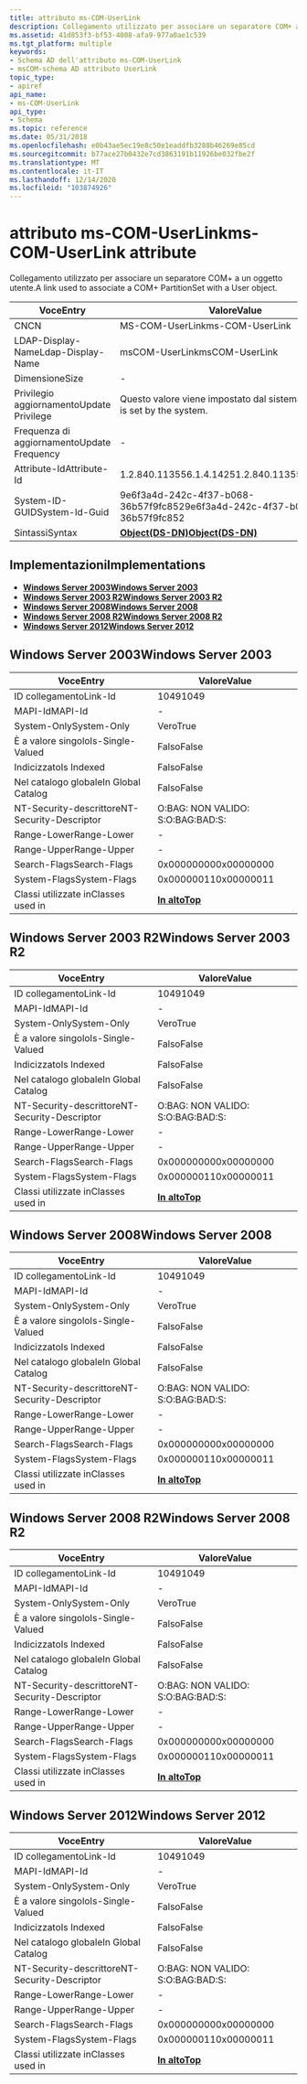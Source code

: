 ```yaml
---
title: attributo ms-COM-UserLink
description: Collegamento utilizzato per associare un separatore COM+ a un oggetto utente.
ms.assetid: 41d853f3-bf53-4008-afa9-977a0ae1c539
ms.tgt_platform: multiple
keywords:
- Schema AD dell'attributo ms-COM-UserLink
- msCOM-schema AD attributo UserLink
topic_type:
- apiref
api_name:
- ms-COM-UserLink
api_type:
- Schema
ms.topic: reference
ms.date: 05/31/2018
ms.openlocfilehash: e0b43ae5ec19e8c50e1eaddfb3288b46269e85cd
ms.sourcegitcommit: b77ace27b0432e7cd3863191b11926be032fbe2f
ms.translationtype: MT
ms.contentlocale: it-IT
ms.lasthandoff: 12/14/2020
ms.locfileid: "103874926"
---
```

# <a name="ms-com-userlink-attribute"></a><span data-ttu-id="de94a-105">attributo ms-COM-UserLink</span><span class="sxs-lookup"><span data-stu-id="de94a-105">ms-COM-UserLink attribute</span></span>

<span data-ttu-id="de94a-106">Collegamento utilizzato per associare un separatore COM+ a un oggetto utente.</span><span class="sxs-lookup"><span data-stu-id="de94a-106">A link used to associate a COM+ PartitionSet with a User object.</span></span>



| <span data-ttu-id="de94a-107">Voce</span><span class="sxs-lookup"><span data-stu-id="de94a-107">Entry</span></span> | <span data-ttu-id="de94a-108">Valore</span><span class="sxs-lookup"><span data-stu-id="de94a-108">Value</span></span> |
|-------------------|-----------------------------------------|
| <span data-ttu-id="de94a-109">CN</span><span class="sxs-lookup"><span data-stu-id="de94a-109">CN</span></span>                | <span data-ttu-id="de94a-110">MS-COM-UserLink</span><span class="sxs-lookup"><span data-stu-id="de94a-110">ms-COM-UserLink</span></span>                         |
| <span data-ttu-id="de94a-111">LDAP-Display-Name</span><span class="sxs-lookup"><span data-stu-id="de94a-111">Ldap-Display-Name</span></span> | <span data-ttu-id="de94a-112">msCOM-UserLink</span><span class="sxs-lookup"><span data-stu-id="de94a-112">msCOM-UserLink</span></span>                          |
| <span data-ttu-id="de94a-113">Dimensione</span><span class="sxs-lookup"><span data-stu-id="de94a-113">Size</span></span>              | \-                                      |
| <span data-ttu-id="de94a-114">Privilegio aggiornamento</span><span class="sxs-lookup"><span data-stu-id="de94a-114">Update Privilege</span></span>  | <span data-ttu-id="de94a-115">Questo valore viene impostato dal sistema.</span><span class="sxs-lookup"><span data-stu-id="de94a-115">This value is set by the system.</span></span>        |
| <span data-ttu-id="de94a-116">Frequenza di aggiornamento</span><span class="sxs-lookup"><span data-stu-id="de94a-116">Update Frequency</span></span>  | \-                                      |
| <span data-ttu-id="de94a-117">Attribute-Id</span><span class="sxs-lookup"><span data-stu-id="de94a-117">Attribute-Id</span></span>      | <span data-ttu-id="de94a-118">1.2.840.113556.1.4.1425</span><span class="sxs-lookup"><span data-stu-id="de94a-118">1.2.840.113556.1.4.1425</span></span>                 |
| <span data-ttu-id="de94a-119">System-ID-GUID</span><span class="sxs-lookup"><span data-stu-id="de94a-119">System-Id-Guid</span></span>    | <span data-ttu-id="de94a-120">9e6f3a4d-242c-4f37-b068-36b57f9fc852</span><span class="sxs-lookup"><span data-stu-id="de94a-120">9e6f3a4d-242c-4f37-b068-36b57f9fc852</span></span>    |
| <span data-ttu-id="de94a-121">Sintassi</span><span class="sxs-lookup"><span data-stu-id="de94a-121">Syntax</span></span>            | [<span data-ttu-id="de94a-122">**Object(DS-DN)**</span><span class="sxs-lookup"><span data-stu-id="de94a-122">**Object(DS-DN)**</span></span>](s-object-ds-dn.md) |



## <a name="implementations"></a><span data-ttu-id="de94a-123">Implementazioni</span><span class="sxs-lookup"><span data-stu-id="de94a-123">Implementations</span></span>

-   [<span data-ttu-id="de94a-124">**Windows Server 2003**</span><span class="sxs-lookup"><span data-stu-id="de94a-124">**Windows Server 2003**</span></span>](#windows-server-2003)
-   [<span data-ttu-id="de94a-125">**Windows Server 2003 R2**</span><span class="sxs-lookup"><span data-stu-id="de94a-125">**Windows Server 2003 R2**</span></span>](#windows-server-2003-r2)
-   [<span data-ttu-id="de94a-126">**Windows Server 2008**</span><span class="sxs-lookup"><span data-stu-id="de94a-126">**Windows Server 2008**</span></span>](#windows-server-2008)
-   [<span data-ttu-id="de94a-127">**Windows Server 2008 R2**</span><span class="sxs-lookup"><span data-stu-id="de94a-127">**Windows Server 2008 R2**</span></span>](#windows-server-2008-r2)
-   [<span data-ttu-id="de94a-128">**Windows Server 2012**</span><span class="sxs-lookup"><span data-stu-id="de94a-128">**Windows Server 2012**</span></span>](#windows-server-2012)

## <a name="windows-server-2003"></a><span data-ttu-id="de94a-129">Windows Server 2003</span><span class="sxs-lookup"><span data-stu-id="de94a-129">Windows Server 2003</span></span>



| <span data-ttu-id="de94a-130">Voce</span><span class="sxs-lookup"><span data-stu-id="de94a-130">Entry</span></span> | <span data-ttu-id="de94a-131">Valore</span><span class="sxs-lookup"><span data-stu-id="de94a-131">Value</span></span> |
|------------------------|---------------------------------|
| <span data-ttu-id="de94a-132">ID collegamento</span><span class="sxs-lookup"><span data-stu-id="de94a-132">Link-Id</span></span>                | <span data-ttu-id="de94a-133">1049</span><span class="sxs-lookup"><span data-stu-id="de94a-133">1049</span></span>                            |
| <span data-ttu-id="de94a-134">MAPI-Id</span><span class="sxs-lookup"><span data-stu-id="de94a-134">MAPI-Id</span></span>                | \-                              |
| <span data-ttu-id="de94a-135">System-Only</span><span class="sxs-lookup"><span data-stu-id="de94a-135">System-Only</span></span>            | <span data-ttu-id="de94a-136">Vero</span><span class="sxs-lookup"><span data-stu-id="de94a-136">True</span></span>                            |
| <span data-ttu-id="de94a-137">È a valore singolo</span><span class="sxs-lookup"><span data-stu-id="de94a-137">Is-Single-Valued</span></span>       | <span data-ttu-id="de94a-138">Falso</span><span class="sxs-lookup"><span data-stu-id="de94a-138">False</span></span>                           |
| <span data-ttu-id="de94a-139">Indicizzato</span><span class="sxs-lookup"><span data-stu-id="de94a-139">Is Indexed</span></span>             | <span data-ttu-id="de94a-140">Falso</span><span class="sxs-lookup"><span data-stu-id="de94a-140">False</span></span>                           |
| <span data-ttu-id="de94a-141">Nel catalogo globale</span><span class="sxs-lookup"><span data-stu-id="de94a-141">In Global Catalog</span></span>      | <span data-ttu-id="de94a-142">Falso</span><span class="sxs-lookup"><span data-stu-id="de94a-142">False</span></span>                           |
| <span data-ttu-id="de94a-143">NT-Security-descrittore</span><span class="sxs-lookup"><span data-stu-id="de94a-143">NT-Security-Descriptor</span></span> | <span data-ttu-id="de94a-144">O:BAG: NON VALIDO: S:</span><span class="sxs-lookup"><span data-stu-id="de94a-144">O:BAG:BAD:S:</span></span>                    |
| <span data-ttu-id="de94a-145">Range-Lower</span><span class="sxs-lookup"><span data-stu-id="de94a-145">Range-Lower</span></span>            | \-                              |
| <span data-ttu-id="de94a-146">Range-Upper</span><span class="sxs-lookup"><span data-stu-id="de94a-146">Range-Upper</span></span>            | \-                              |
| <span data-ttu-id="de94a-147">Search-Flags</span><span class="sxs-lookup"><span data-stu-id="de94a-147">Search-Flags</span></span>           | <span data-ttu-id="de94a-148">0x00000000</span><span class="sxs-lookup"><span data-stu-id="de94a-148">0x00000000</span></span>                      |
| <span data-ttu-id="de94a-149">System-Flags</span><span class="sxs-lookup"><span data-stu-id="de94a-149">System-Flags</span></span>           | <span data-ttu-id="de94a-150">0x00000011</span><span class="sxs-lookup"><span data-stu-id="de94a-150">0x00000011</span></span>                      |
| <span data-ttu-id="de94a-151">Classi utilizzate in</span><span class="sxs-lookup"><span data-stu-id="de94a-151">Classes used in</span></span>        | [<span data-ttu-id="de94a-152">**In alto**</span><span class="sxs-lookup"><span data-stu-id="de94a-152">**Top**</span></span>](c-top.md)<br/> |



## <a name="windows-server-2003-r2"></a><span data-ttu-id="de94a-153">Windows Server 2003 R2</span><span class="sxs-lookup"><span data-stu-id="de94a-153">Windows Server 2003 R2</span></span>



| <span data-ttu-id="de94a-154">Voce</span><span class="sxs-lookup"><span data-stu-id="de94a-154">Entry</span></span> | <span data-ttu-id="de94a-155">Valore</span><span class="sxs-lookup"><span data-stu-id="de94a-155">Value</span></span> |
|------------------------|---------------------------------|
| <span data-ttu-id="de94a-156">ID collegamento</span><span class="sxs-lookup"><span data-stu-id="de94a-156">Link-Id</span></span>                | <span data-ttu-id="de94a-157">1049</span><span class="sxs-lookup"><span data-stu-id="de94a-157">1049</span></span>                            |
| <span data-ttu-id="de94a-158">MAPI-Id</span><span class="sxs-lookup"><span data-stu-id="de94a-158">MAPI-Id</span></span>                | \-                              |
| <span data-ttu-id="de94a-159">System-Only</span><span class="sxs-lookup"><span data-stu-id="de94a-159">System-Only</span></span>            | <span data-ttu-id="de94a-160">Vero</span><span class="sxs-lookup"><span data-stu-id="de94a-160">True</span></span>                            |
| <span data-ttu-id="de94a-161">È a valore singolo</span><span class="sxs-lookup"><span data-stu-id="de94a-161">Is-Single-Valued</span></span>       | <span data-ttu-id="de94a-162">Falso</span><span class="sxs-lookup"><span data-stu-id="de94a-162">False</span></span>                           |
| <span data-ttu-id="de94a-163">Indicizzato</span><span class="sxs-lookup"><span data-stu-id="de94a-163">Is Indexed</span></span>             | <span data-ttu-id="de94a-164">Falso</span><span class="sxs-lookup"><span data-stu-id="de94a-164">False</span></span>                           |
| <span data-ttu-id="de94a-165">Nel catalogo globale</span><span class="sxs-lookup"><span data-stu-id="de94a-165">In Global Catalog</span></span>      | <span data-ttu-id="de94a-166">Falso</span><span class="sxs-lookup"><span data-stu-id="de94a-166">False</span></span>                           |
| <span data-ttu-id="de94a-167">NT-Security-descrittore</span><span class="sxs-lookup"><span data-stu-id="de94a-167">NT-Security-Descriptor</span></span> | <span data-ttu-id="de94a-168">O:BAG: NON VALIDO: S:</span><span class="sxs-lookup"><span data-stu-id="de94a-168">O:BAG:BAD:S:</span></span>                    |
| <span data-ttu-id="de94a-169">Range-Lower</span><span class="sxs-lookup"><span data-stu-id="de94a-169">Range-Lower</span></span>            | \-                              |
| <span data-ttu-id="de94a-170">Range-Upper</span><span class="sxs-lookup"><span data-stu-id="de94a-170">Range-Upper</span></span>            | \-                              |
| <span data-ttu-id="de94a-171">Search-Flags</span><span class="sxs-lookup"><span data-stu-id="de94a-171">Search-Flags</span></span>           | <span data-ttu-id="de94a-172">0x00000000</span><span class="sxs-lookup"><span data-stu-id="de94a-172">0x00000000</span></span>                      |
| <span data-ttu-id="de94a-173">System-Flags</span><span class="sxs-lookup"><span data-stu-id="de94a-173">System-Flags</span></span>           | <span data-ttu-id="de94a-174">0x00000011</span><span class="sxs-lookup"><span data-stu-id="de94a-174">0x00000011</span></span>                      |
| <span data-ttu-id="de94a-175">Classi utilizzate in</span><span class="sxs-lookup"><span data-stu-id="de94a-175">Classes used in</span></span>        | [<span data-ttu-id="de94a-176">**In alto**</span><span class="sxs-lookup"><span data-stu-id="de94a-176">**Top**</span></span>](c-top.md)<br/> |



## <a name="windows-server-2008"></a><span data-ttu-id="de94a-177">Windows Server 2008</span><span class="sxs-lookup"><span data-stu-id="de94a-177">Windows Server 2008</span></span>



| <span data-ttu-id="de94a-178">Voce</span><span class="sxs-lookup"><span data-stu-id="de94a-178">Entry</span></span> | <span data-ttu-id="de94a-179">Valore</span><span class="sxs-lookup"><span data-stu-id="de94a-179">Value</span></span> |
|------------------------|---------------------------------|
| <span data-ttu-id="de94a-180">ID collegamento</span><span class="sxs-lookup"><span data-stu-id="de94a-180">Link-Id</span></span>                | <span data-ttu-id="de94a-181">1049</span><span class="sxs-lookup"><span data-stu-id="de94a-181">1049</span></span>                            |
| <span data-ttu-id="de94a-182">MAPI-Id</span><span class="sxs-lookup"><span data-stu-id="de94a-182">MAPI-Id</span></span>                | \-                              |
| <span data-ttu-id="de94a-183">System-Only</span><span class="sxs-lookup"><span data-stu-id="de94a-183">System-Only</span></span>            | <span data-ttu-id="de94a-184">Vero</span><span class="sxs-lookup"><span data-stu-id="de94a-184">True</span></span>                            |
| <span data-ttu-id="de94a-185">È a valore singolo</span><span class="sxs-lookup"><span data-stu-id="de94a-185">Is-Single-Valued</span></span>       | <span data-ttu-id="de94a-186">Falso</span><span class="sxs-lookup"><span data-stu-id="de94a-186">False</span></span>                           |
| <span data-ttu-id="de94a-187">Indicizzato</span><span class="sxs-lookup"><span data-stu-id="de94a-187">Is Indexed</span></span>             | <span data-ttu-id="de94a-188">Falso</span><span class="sxs-lookup"><span data-stu-id="de94a-188">False</span></span>                           |
| <span data-ttu-id="de94a-189">Nel catalogo globale</span><span class="sxs-lookup"><span data-stu-id="de94a-189">In Global Catalog</span></span>      | <span data-ttu-id="de94a-190">Falso</span><span class="sxs-lookup"><span data-stu-id="de94a-190">False</span></span>                           |
| <span data-ttu-id="de94a-191">NT-Security-descrittore</span><span class="sxs-lookup"><span data-stu-id="de94a-191">NT-Security-Descriptor</span></span> | <span data-ttu-id="de94a-192">O:BAG: NON VALIDO: S:</span><span class="sxs-lookup"><span data-stu-id="de94a-192">O:BAG:BAD:S:</span></span>                    |
| <span data-ttu-id="de94a-193">Range-Lower</span><span class="sxs-lookup"><span data-stu-id="de94a-193">Range-Lower</span></span>            | \-                              |
| <span data-ttu-id="de94a-194">Range-Upper</span><span class="sxs-lookup"><span data-stu-id="de94a-194">Range-Upper</span></span>            | \-                              |
| <span data-ttu-id="de94a-195">Search-Flags</span><span class="sxs-lookup"><span data-stu-id="de94a-195">Search-Flags</span></span>           | <span data-ttu-id="de94a-196">0x00000000</span><span class="sxs-lookup"><span data-stu-id="de94a-196">0x00000000</span></span>                      |
| <span data-ttu-id="de94a-197">System-Flags</span><span class="sxs-lookup"><span data-stu-id="de94a-197">System-Flags</span></span>           | <span data-ttu-id="de94a-198">0x00000011</span><span class="sxs-lookup"><span data-stu-id="de94a-198">0x00000011</span></span>                      |
| <span data-ttu-id="de94a-199">Classi utilizzate in</span><span class="sxs-lookup"><span data-stu-id="de94a-199">Classes used in</span></span>        | [<span data-ttu-id="de94a-200">**In alto**</span><span class="sxs-lookup"><span data-stu-id="de94a-200">**Top**</span></span>](c-top.md)<br/> |



## <a name="windows-server-2008-r2"></a><span data-ttu-id="de94a-201">Windows Server 2008 R2</span><span class="sxs-lookup"><span data-stu-id="de94a-201">Windows Server 2008 R2</span></span>



| <span data-ttu-id="de94a-202">Voce</span><span class="sxs-lookup"><span data-stu-id="de94a-202">Entry</span></span> | <span data-ttu-id="de94a-203">Valore</span><span class="sxs-lookup"><span data-stu-id="de94a-203">Value</span></span> |
|------------------------|---------------------------------|
| <span data-ttu-id="de94a-204">ID collegamento</span><span class="sxs-lookup"><span data-stu-id="de94a-204">Link-Id</span></span>                | <span data-ttu-id="de94a-205">1049</span><span class="sxs-lookup"><span data-stu-id="de94a-205">1049</span></span>                            |
| <span data-ttu-id="de94a-206">MAPI-Id</span><span class="sxs-lookup"><span data-stu-id="de94a-206">MAPI-Id</span></span>                | \-                              |
| <span data-ttu-id="de94a-207">System-Only</span><span class="sxs-lookup"><span data-stu-id="de94a-207">System-Only</span></span>            | <span data-ttu-id="de94a-208">Vero</span><span class="sxs-lookup"><span data-stu-id="de94a-208">True</span></span>                            |
| <span data-ttu-id="de94a-209">È a valore singolo</span><span class="sxs-lookup"><span data-stu-id="de94a-209">Is-Single-Valued</span></span>       | <span data-ttu-id="de94a-210">Falso</span><span class="sxs-lookup"><span data-stu-id="de94a-210">False</span></span>                           |
| <span data-ttu-id="de94a-211">Indicizzato</span><span class="sxs-lookup"><span data-stu-id="de94a-211">Is Indexed</span></span>             | <span data-ttu-id="de94a-212">Falso</span><span class="sxs-lookup"><span data-stu-id="de94a-212">False</span></span>                           |
| <span data-ttu-id="de94a-213">Nel catalogo globale</span><span class="sxs-lookup"><span data-stu-id="de94a-213">In Global Catalog</span></span>      | <span data-ttu-id="de94a-214">Falso</span><span class="sxs-lookup"><span data-stu-id="de94a-214">False</span></span>                           |
| <span data-ttu-id="de94a-215">NT-Security-descrittore</span><span class="sxs-lookup"><span data-stu-id="de94a-215">NT-Security-Descriptor</span></span> | <span data-ttu-id="de94a-216">O:BAG: NON VALIDO: S:</span><span class="sxs-lookup"><span data-stu-id="de94a-216">O:BAG:BAD:S:</span></span>                    |
| <span data-ttu-id="de94a-217">Range-Lower</span><span class="sxs-lookup"><span data-stu-id="de94a-217">Range-Lower</span></span>            | \-                              |
| <span data-ttu-id="de94a-218">Range-Upper</span><span class="sxs-lookup"><span data-stu-id="de94a-218">Range-Upper</span></span>            | \-                              |
| <span data-ttu-id="de94a-219">Search-Flags</span><span class="sxs-lookup"><span data-stu-id="de94a-219">Search-Flags</span></span>           | <span data-ttu-id="de94a-220">0x00000000</span><span class="sxs-lookup"><span data-stu-id="de94a-220">0x00000000</span></span>                      |
| <span data-ttu-id="de94a-221">System-Flags</span><span class="sxs-lookup"><span data-stu-id="de94a-221">System-Flags</span></span>           | <span data-ttu-id="de94a-222">0x00000011</span><span class="sxs-lookup"><span data-stu-id="de94a-222">0x00000011</span></span>                      |
| <span data-ttu-id="de94a-223">Classi utilizzate in</span><span class="sxs-lookup"><span data-stu-id="de94a-223">Classes used in</span></span>        | [<span data-ttu-id="de94a-224">**In alto**</span><span class="sxs-lookup"><span data-stu-id="de94a-224">**Top**</span></span>](c-top.md)<br/> |



## <a name="windows-server-2012"></a><span data-ttu-id="de94a-225">Windows Server 2012</span><span class="sxs-lookup"><span data-stu-id="de94a-225">Windows Server 2012</span></span>



| <span data-ttu-id="de94a-226">Voce</span><span class="sxs-lookup"><span data-stu-id="de94a-226">Entry</span></span> | <span data-ttu-id="de94a-227">Valore</span><span class="sxs-lookup"><span data-stu-id="de94a-227">Value</span></span> |
|------------------------|---------------------------------|
| <span data-ttu-id="de94a-228">ID collegamento</span><span class="sxs-lookup"><span data-stu-id="de94a-228">Link-Id</span></span>                | <span data-ttu-id="de94a-229">1049</span><span class="sxs-lookup"><span data-stu-id="de94a-229">1049</span></span>                            |
| <span data-ttu-id="de94a-230">MAPI-Id</span><span class="sxs-lookup"><span data-stu-id="de94a-230">MAPI-Id</span></span>                | \-                              |
| <span data-ttu-id="de94a-231">System-Only</span><span class="sxs-lookup"><span data-stu-id="de94a-231">System-Only</span></span>            | <span data-ttu-id="de94a-232">Vero</span><span class="sxs-lookup"><span data-stu-id="de94a-232">True</span></span>                            |
| <span data-ttu-id="de94a-233">È a valore singolo</span><span class="sxs-lookup"><span data-stu-id="de94a-233">Is-Single-Valued</span></span>       | <span data-ttu-id="de94a-234">Falso</span><span class="sxs-lookup"><span data-stu-id="de94a-234">False</span></span>                           |
| <span data-ttu-id="de94a-235">Indicizzato</span><span class="sxs-lookup"><span data-stu-id="de94a-235">Is Indexed</span></span>             | <span data-ttu-id="de94a-236">Falso</span><span class="sxs-lookup"><span data-stu-id="de94a-236">False</span></span>                           |
| <span data-ttu-id="de94a-237">Nel catalogo globale</span><span class="sxs-lookup"><span data-stu-id="de94a-237">In Global Catalog</span></span>      | <span data-ttu-id="de94a-238">Falso</span><span class="sxs-lookup"><span data-stu-id="de94a-238">False</span></span>                           |
| <span data-ttu-id="de94a-239">NT-Security-descrittore</span><span class="sxs-lookup"><span data-stu-id="de94a-239">NT-Security-Descriptor</span></span> | <span data-ttu-id="de94a-240">O:BAG: NON VALIDO: S:</span><span class="sxs-lookup"><span data-stu-id="de94a-240">O:BAG:BAD:S:</span></span>                    |
| <span data-ttu-id="de94a-241">Range-Lower</span><span class="sxs-lookup"><span data-stu-id="de94a-241">Range-Lower</span></span>            | \-                              |
| <span data-ttu-id="de94a-242">Range-Upper</span><span class="sxs-lookup"><span data-stu-id="de94a-242">Range-Upper</span></span>            | \-                              |
| <span data-ttu-id="de94a-243">Search-Flags</span><span class="sxs-lookup"><span data-stu-id="de94a-243">Search-Flags</span></span>           | <span data-ttu-id="de94a-244">0x00000000</span><span class="sxs-lookup"><span data-stu-id="de94a-244">0x00000000</span></span>                      |
| <span data-ttu-id="de94a-245">System-Flags</span><span class="sxs-lookup"><span data-stu-id="de94a-245">System-Flags</span></span>           | <span data-ttu-id="de94a-246">0x00000011</span><span class="sxs-lookup"><span data-stu-id="de94a-246">0x00000011</span></span>                      |
| <span data-ttu-id="de94a-247">Classi utilizzate in</span><span class="sxs-lookup"><span data-stu-id="de94a-247">Classes used in</span></span>        | [<span data-ttu-id="de94a-248">**In alto**</span><span class="sxs-lookup"><span data-stu-id="de94a-248">**Top**</span></span>](c-top.md)<br/> |



 

 





